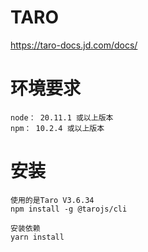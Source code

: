 # TARO
https://taro-docs.jd.com/docs/

# 环境要求

```
node： 20.11.1 或以上版本
npm： 10.2.4 或以上版本
```

# 安装

```
使用的是Taro V3.6.34
npm install -g @tarojs/cli

安装依赖
yarn install

```